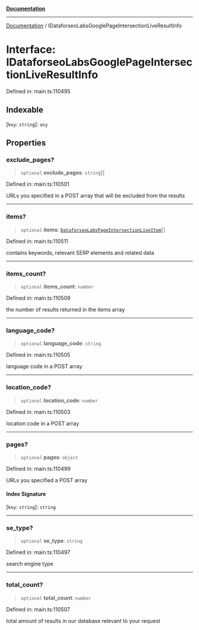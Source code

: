 [**Documentation**](../README.md)

***

[Documentation](../README.md) / IDataforseoLabsGooglePageIntersectionLiveResultInfo

# Interface: IDataforseoLabsGooglePageIntersectionLiveResultInfo

Defined in: main.ts:110495

## Indexable

\[`key`: `string`\]: `any`

## Properties

### exclude\_pages?

> `optional` **exclude\_pages**: `string`[]

Defined in: main.ts:110501

URLs you specified in a POST array that will be excluded from the results

***

### items?

> `optional` **items**: [`DataforseoLabsPageIntersectionLiveItem`](../classes/DataforseoLabsPageIntersectionLiveItem.md)[]

Defined in: main.ts:110511

contains keywords, relevant SERP elements and related data

***

### items\_count?

> `optional` **items\_count**: `number`

Defined in: main.ts:110509

the number of results returned in the items array

***

### language\_code?

> `optional` **language\_code**: `string`

Defined in: main.ts:110505

language code in a POST array

***

### location\_code?

> `optional` **location\_code**: `number`

Defined in: main.ts:110503

location code in a POST array

***

### pages?

> `optional` **pages**: `object`

Defined in: main.ts:110499

URLs you specified a POST array

#### Index Signature

\[`key`: `string`\]: `string`

***

### se\_type?

> `optional` **se\_type**: `string`

Defined in: main.ts:110497

search engine type

***

### total\_count?

> `optional` **total\_count**: `number`

Defined in: main.ts:110507

total amount of results in our database relevant to your request
